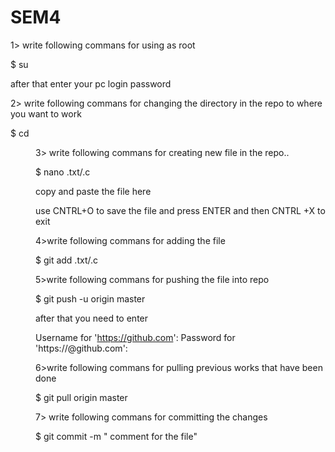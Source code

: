# SEM4

1> write following commans for using as root

  $ su
  
  after that enter your  pc login password

2> write following commans for changing the directory in the repo to where you want to work

  $ cd <dir name>
  
3> write following commans for creating new file in the repo..

  $ nano <file name>.txt/.c
  
  copy and paste the file here
  
  use CNTRL+O to save the file and press ENTER and then CNTRL +X to exit

4>write following commans for adding the file 

  $ git add  <file name>.txt/.c

5>write following commans for pushing the file into repo

  $ git push -u origin master

after that you need to enter 

Username for 'https://github.com': <github username>
Password for 'https://<username>@github.com': <github passsword>

6>write following commans for pulling previous works that have been done 

  $ git pull origin master


7> write following commans for committing the changes 

   $ git commit -m " comment for the file"
